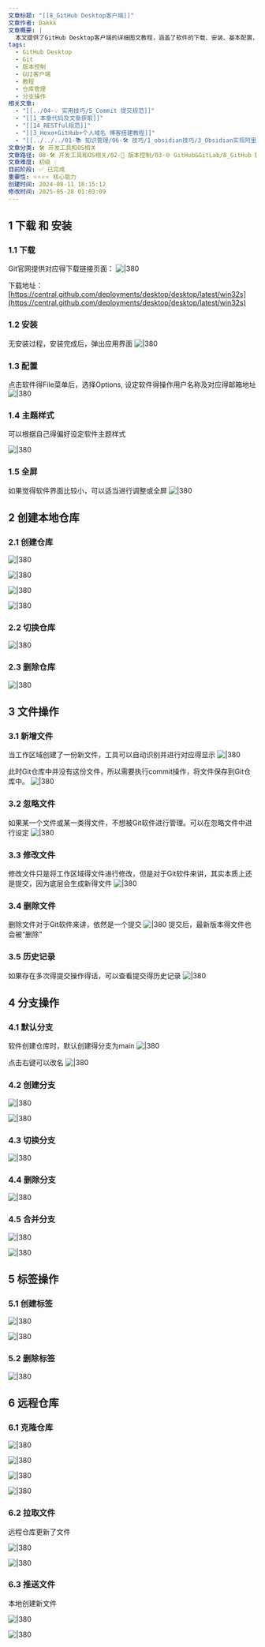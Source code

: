 ```yaml
---
文章标题: "[[8_GitHub Desktop客户端]]"
文章作者: Dakkk
文章概要: |
  本文提供了GitHub Desktop客户端的详细图文教程，涵盖了软件的下载、安装、基本配置，以及本地仓库的创建、文件操作、分支管理、标签使用，最后演示了远程仓库的克隆、拉取与推送等核心功能。
tags:
  - GitHub Desktop
  - Git
  - 版本控制
  - GUI客户端
  - 教程
  - 仓库管理
  - 分支操作
相关文章:
  - "[[../04-💡 实用技巧/5_Commit 提交规范]]"
  - "[[1_本章代码及文章获取]]"
  - "[[14_RESTful规范]]"
  - "[[3_Hexo+GitHub+个人域名 博客搭建教程]]"
  - "[[../../../01-📚 知识管理/06-🛠️ 技巧/1_obsidian技巧/3_Obsidian实现阿里云同步和Git备份]]"
文章分类: 🛠️ 开发工具和OS相关
文章路径: 08-🛠️ 开发工具和OS相关/02-🔧 版本控制/03-🌐 GitHub&GitLab/8_GitHub Desktop客户端.md
文章难度: 初级 💧
目前阶段: ✅ 已完成
重要性: ⭐⭐⭐⭐ 核心能力
创建时间: 2024-08-11 18:15:12
修改时间: 2025-05-28 01:03:09
---
```


## 1 下载 和 安装

### 1.1 下载

Git官网提供对应得下载链接页面：
![|380](https://my-obsidian-image.oss-cn-guangzhou.aliyuncs.com/2024/04/ce79e2dd74a5589fc278f1f5d4447cbf.png)

下载地址：[https://central.github.com/deployments/desktop/desktop/latest/win32s](https://central.github.com/deployments/desktop/desktop/latest/win32s)
### 1.2 安装

无安装过程，安装完成后，弹出应用界面
![|380](https://my-obsidian-image.oss-cn-guangzhou.aliyuncs.com/2024/04/c595b930cf45f2cf6502ed65d4b150c6.png)
### 1.3 配置

点击软件得File菜单后，选择Options, 设定软件得操作用户名称及对应得邮箱地址
![|380](https://my-obsidian-image.oss-cn-guangzhou.aliyuncs.com/2024/04/d7470000c8ad5166494ba095ed012122.png)

### 1.4 主题样式

可以根据自己得偏好设定软件主题样式

![|380](https://my-obsidian-image.oss-cn-guangzhou.aliyuncs.com/2024/04/e90ce3e511650c616d23e6fc6665296a.png)

### 1.5 全屏

如果觉得软件界面比较小，可以适当进行调整或全屏
![|380](https://my-obsidian-image.oss-cn-guangzhou.aliyuncs.com/2024/04/ecde0394779c33d130b90d3da0f0713e.png)

## 2 创建本地仓库

### 2.1 创建仓库

![|380](https://my-obsidian-image.oss-cn-guangzhou.aliyuncs.com/2024/04/226774f90580dcfdc8816a5a9c2550ab.png)

![|380](https://my-obsidian-image.oss-cn-guangzhou.aliyuncs.com/2024/04/c00453448340d379edc10fe9b5b80726.png)

![|380](https://my-obsidian-image.oss-cn-guangzhou.aliyuncs.com/2024/04/d22ea0c5c4f30a885e63b912acbf27eb.png)

![|380](https://my-obsidian-image.oss-cn-guangzhou.aliyuncs.com/2024/04/84c00486137ef6227ae84886b5a276ee.png)

### 2.2 切换仓库

![|380](https://my-obsidian-image.oss-cn-guangzhou.aliyuncs.com/2024/04/cedf1a382f942373f235d4a73312f519.png)

### 2.3 删除仓库

![|380](https://my-obsidian-image.oss-cn-guangzhou.aliyuncs.com/2024/04/b8be4be285fdc46ac5e5d5dacf944c1a.png)

## 3 文件操作

### 3.1 新增文件

当工作区域创建了一份新文件，工具可以自动识别并进行对应得显示
![|380](https://my-obsidian-image.oss-cn-guangzhou.aliyuncs.com/2024/04/d8b4e997636413a2c0f41a8ad8470b14.png)

此时Git仓库中并没有这份文件，所以需要执行commit操作，将文件保存到Git仓库中。
![|380](https://my-obsidian-image.oss-cn-guangzhou.aliyuncs.com/2024/04/315517b753d2e3dcd678b98b1cab342f.png)
### 3.2 忽略文件

如果某一个文件或某一类得文件，不想被Git软件进行管理。可以在忽略文件中进行设定
![|380](https://my-obsidian-image.oss-cn-guangzhou.aliyuncs.com/2024/04/8e9fa741a6831124f1462c2de756edb8.png)

### 3.3 修改文件

修改文件只是将工作区域得文件进行修改，但是对于Git软件来讲，其实本质上还是提交，因为底层会生成新得文件
![|380](https://my-obsidian-image.oss-cn-guangzhou.aliyuncs.com/2024/04/ce6b563f7a3a52c34610d14b4a357269.png)
### 3.4 删除文件

删除文件对于Git软件来讲，依然是一个提交
![|380](https://my-obsidian-image.oss-cn-guangzhou.aliyuncs.com/2024/04/38aa77e5c6ec95106bb01d46084b35f9.png)
提交后，最新版本得文件也会被“删除”

### 3.5 历史记录

如果存在多次得提交操作得话，可以查看提交得历史记录
![|380](https://my-obsidian-image.oss-cn-guangzhou.aliyuncs.com/2024/04/4020317346ceab7d67eea48615a9c0d7.png)

## 4 分支操作

### 4.1 默认分支

软件创建仓库时，默认创建得分支为main
![|380](https://my-obsidian-image.oss-cn-guangzhou.aliyuncs.com/2024/04/122545a9289172fdb9c572caca508064.png)

点击右键可以改名
![|380](https://my-obsidian-image.oss-cn-guangzhou.aliyuncs.com/2024/04/530e97d15abda038d5a2697bd2e669bc.png)

### 4.2 创建分支

![|380](https://my-obsidian-image.oss-cn-guangzhou.aliyuncs.com/2024/04/75fe23645ba03a9b541a60aa03eca285.png)

![|380](https://my-obsidian-image.oss-cn-guangzhou.aliyuncs.com/2024/04/9f185765dcbb5363fe8805ae91d1c614.png)

### 4.3 切换分支

![|380](https://my-obsidian-image.oss-cn-guangzhou.aliyuncs.com/2024/04/b7b955ec1ac0164beeabcae64acf107e.png)

### 4.4 删除分支

![|380](https://my-obsidian-image.oss-cn-guangzhou.aliyuncs.com/2024/04/637e4836d944780c0fcc3e4820afcee9.png)

### 4.5 合并分支

![|380](https://my-obsidian-image.oss-cn-guangzhou.aliyuncs.com/2024/04/1b7049652f326dae04a48be465efd4e1.png)

![|380](https://my-obsidian-image.oss-cn-guangzhou.aliyuncs.com/2024/04/c8320a2c0f8cb67d8e7a9832aca0baa9.png)

## 5 标签操作

### 5.1 创建标签

![|380](https://my-obsidian-image.oss-cn-guangzhou.aliyuncs.com/2024/04/c30c82e72f070074c2c57af4a38691be.png)

![|380](https://my-obsidian-image.oss-cn-guangzhou.aliyuncs.com/2024/04/66c2086848cec548b2dae39fa00255e3.png)

### 5.2 删除标签

![|380](https://my-obsidian-image.oss-cn-guangzhou.aliyuncs.com/2024/04/4ffeec8ed1c9fd10078979cb4c97c46a.png)

## 6 远程仓库

### 6.1 克隆仓库

![|380](https://my-obsidian-image.oss-cn-guangzhou.aliyuncs.com/2024/04/8dfaaace38308fa3d5393b39810d6555.png)

![|380](https://my-obsidian-image.oss-cn-guangzhou.aliyuncs.com/2024/04/eeb32b41cb45175a80d8262fb40d7aa5.png)

![|380](https://my-obsidian-image.oss-cn-guangzhou.aliyuncs.com/2024/04/fd6862935d878be0a946cb16f33381a1.png)

![|380](https://my-obsidian-image.oss-cn-guangzhou.aliyuncs.com/2024/04/7aa445c17ecd6160233b182b8b5dc126.png)

### 6.2 拉取文件

远程仓库更新了文件

![|380](https://my-obsidian-image.oss-cn-guangzhou.aliyuncs.com/2024/04/71387caf4f3d47bd40e8d5796a882061.png)

![|380](https://my-obsidian-image.oss-cn-guangzhou.aliyuncs.com/2024/04/3b665cdf8c3e19d1f393fb5d39b20761.png)

### 6.3 推送文件

本地创建新文件

![|380](https://my-obsidian-image.oss-cn-guangzhou.aliyuncs.com/2024/04/1b703a07b0cb9493fbeac23d1ac869f3.png)

![|380](https://my-obsidian-image.oss-cn-guangzhou.aliyuncs.com/2024/04/fb489ed791bf54c7d21c2b91bec0c002.png)